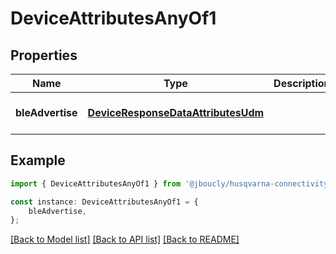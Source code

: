 # DeviceAttributesAnyOf1


## Properties

Name | Type | Description | Notes
------------ | ------------- | ------------- | -------------
**bleAdvertise** | [**DeviceResponseDataAttributesUdm**](DeviceResponseDataAttributesUdm.md) |  | [optional] [default to undefined]

## Example

```typescript
import { DeviceAttributesAnyOf1 } from '@jboucly/husqvarna-connectivity-sdk';

const instance: DeviceAttributesAnyOf1 = {
    bleAdvertise,
};
```

[[Back to Model list]](../README.md#documentation-for-models) [[Back to API list]](../README.md#documentation-for-api-endpoints) [[Back to README]](../README.md)

